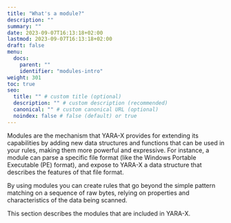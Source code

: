 ```yaml
---
title: "What's a module?"
description: ""
summary: ""
date: 2023-09-07T16:13:18+02:00
lastmod: 2023-09-07T16:13:18+02:00
draft: false
menu:
  docs:
    parent: ""
    identifier: "modules-intro"
weight: 301
toc: true
seo:
  title: "" # custom title (optional)
  description: "" # custom description (recommended)
  canonical: "" # custom canonical URL (optional)
  noindex: false # false (default) or true
---
```


Modules are the mechanism that YARA-X provides for extending its capabilities by
adding new data structures and functions that can be used in your rules, making
them more powerful and expressive. For instance, a module can parse a specific
file format (like the Windows Portable Executable (PE) format), and expose to
YARA-X a data structure that describes the features of that file format.

By using modules you can create rules that go beyond the simple pattern
matching on a sequence of raw bytes, relying on properties and characteristics
of the data being scanned.

This section describes the modules that are included in YARA-X.
